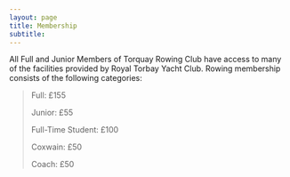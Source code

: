 ```yaml
---
layout: page
title: Membership
subtitle:  
---
```


All Full and Junior Members of Torquay Rowing Club have access to many of the facilities provided by Royal Torbay Yacht Club. Rowing membership consists of the following categories:  

> Full: £155  
>
> Junior: £55  
>
> Full-Time Student: £100  
>
> Coxwain: £50  
>
> Coach: £50  
